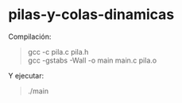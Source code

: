 # pilas-y-colas-dinamicas

Compilación:

> gcc -c pila.c pila.h
> \
> gcc -gstabs -Wall -o main main.c pila.o

Y ejecutar:

> ./main
